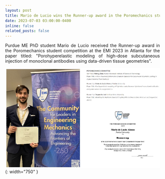 ```yaml
---
layout: post
title: Mario de Lucio wins the Runner-up award in the Poromechanics student competition at the Engineering Mechanics Institute Conference in Atlanta, GA.
date: 2023-07-03 03:00:00-0400
inline: false
related_posts: false
---
```

<p style="text-align: justify;">
Purdue ME PhD student Mario de Lucio received the Runner-up award in the Poromechanics student competition at the EMI 2023 in Atlanta for the paper titled: "Porohyperelastic modeling of high-dose subcutaneous injection of monoclonal antibodies using data-driven tissue geometries".
</p>

![EMI](/assets/img/EMI.JPG){: width="750" }
